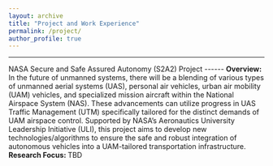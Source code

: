 ```yaml
---
layout: archive
title: "Project and Work Experience"
permalink: /project/
author_profile: true
---
```


<hr>
NASA Secure and Safe Assured Autonomy (S2A2) Project
------
<div id="dots" style="display:inline"> <strong> Overview: </strong> 
In the future of unmanned systems, there will be a blending of various types of unmanned aerial systems (UAS), personal air vehicles, urban air mobility (UAM) vehicles, and specialized mission aircraft within the National Airspace System (NAS). These advancements can utilize progress in UAS Traffic Management (UTM) specifically tailored for the distinct demands of UAM airspace control. Supported by NASA’s Aeronautics University Leadership Initiative (ULI), this project aims to develop new technologies/algorithms to ensure the safe and robust integration of autonomous vehicles into a UAM-tailored transportation infrastructure.  </div>

<div id="dots" style="display:inline"> <strong> Research Focus: </strong> 
TBD </div>
